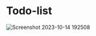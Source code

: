 # Todo-list
![Screenshot 2023-10-14 192508](https://github.com/afiya067/Todo-list/assets/122664723/29ea5ebe-0320-46aa-a3ae-42b523100657)
